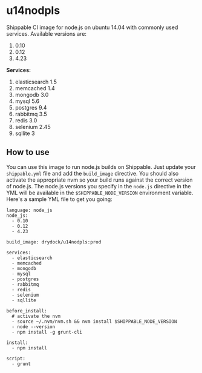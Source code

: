 u14nodpls
================

Shippable CI image for node.js on ubuntu 14.04 with commonly used services. Available versions are:

1. 0.10
2. 0.12
3. 4.23

**Services:**

1. elasticsearch 1.5 
2. memcached 1.4 
3. mongodb 3.0 
4. mysql 5.6 
5. postgres 9.4 
6. rabbitmq 3.5 
7. redis 3.0 
8. selenium 2.45 
9. sqllite 3

## How to use
You can use this image to run node.js builds on Shippable. Just update your
`shippable.yml` file and add the `build_image` directive. You should also
activate the appropriate nvm so your build runs against the
correct version of node.js. The node.js versions you specify in the `node.js`
directive in the YML will be available in the `$SHIPPABLE_NODE_VERSION` environment variable. Here's a sample YML file to get you going:

````
language: node_js
node_js:
  - 0.10
  - 0.12
  - 4.23

build_image: drydock/u14nodpls:prod

services:
  - elasticsearch
  - memcached
  - mongodb
  - mysql
  - postgres
  - rabbitmq
  - redis
  - selenium
  - sqllite

before_install:
  # activate the nvm
  - source ~/.nvm/nvm.sh && nvm install $SHIPPABLE_NODE_VERSION
  - node --version
  - npm install -g grunt-cli

install:
  - npm install

script:
  - grunt

````
